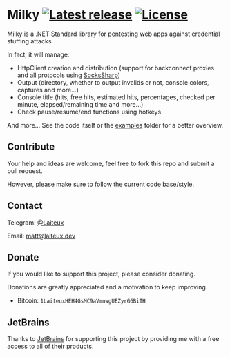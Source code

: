 # Milky [![Latest release](https://img.shields.io/github/v/release/Laiteux/Milky?color=blue&style=flat-square)](https://github.com/Laiteux/Milky/releases) [![License](https://img.shields.io/github/license/Laiteux/Milky?color=blue&style=flat-square)](https://github.com/Laiteux/Milky/blob/v3/LICENSE)

Milky is a .NET Standard library for pentesting web apps against credential stuffing attacks.

In fact, it will manage:
- HttpClient creation and distribution (support for backconnect proxies and all protocols using [SocksSharp](https://github.com/Laiteux/SocksSharp))
- Output (directory, whether to output invalids or not, console colors, captures and more...)
- Console title (hits, free hits, estimated hits, percentages, checked per minute, elapsed/remaining time and more...)
- Check pause/resume/end functions using hotkeys

And more... See the code itself or the [examples](https://github.com/Laiteux/Milky/blob/v3/examples) folder for a better overview.

## Contribute

Your help and ideas are welcome, feel free to fork this repo and submit a pull request.

However, please make sure to follow the current code base/style.

## Contact

Telegram: [@Laiteux](https://t.me/Laiteux)

Email: matt@laiteux.dev

## Donate

If you would like to support this project, please consider donating.

Donations are greatly appreciated and a motivation to keep improving.

- Bitcoin: `1LaiteuxHEH4GsMC9aVmnwgUEZyrG6BiTH`

## JetBrains

Thanks to [JetBrains](https://www.jetbrains.com/?from=Milky) for supporting this project by providing me with a free access to all of their products.
